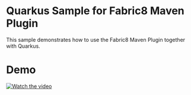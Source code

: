 # Quarkus Sample for Fabric8 Maven Plugin

This sample demonstrates how to use the Fabric8 Maven Plugin together with Quarkus.

# Demo

[![Watch the video](https://i.imgur.com/E4HrlCP.png)](https://vimeo.com/324945135) 
